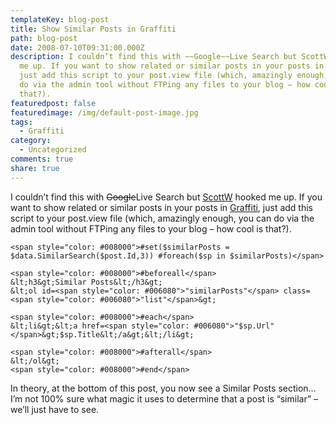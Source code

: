 ```yaml
---
templateKey: blog-post
title: Show Similar Posts in Graffiti
path: blog-post
date: 2008-07-10T09:31:00.000Z
description: I couldn’t find this with ~~Google~~Live Search but ScottW hooked
  me up. If you want to show related or similar posts in your posts in Graffiti,
  just add this script to your post.view file (which, amazingly enough, you can
  do via the admin tool without FTPing any files to your blog – how cool is
  that?).
featuredpost: false
featuredimage: /img/default-post-image.jpg
tags:
  - Graffiti
category:
  - Uncategorized
comments: true
share: true
---
```

I couldn’t find this with ~~Google~~Live Search but [ScottW](http://simpable.com/) hooked me up. If you want to show related or similar posts in your posts in [Graffiti](http://graffiticms.com/), just add this script to your post.view file (which, amazingly enough, you can do via the admin tool without FTPing any files to your blog – how cool is that?).

```
<span style="color: #008000">#set($similarPosts = $data.SimilarSearch($post.Id,3)) #foreach($sp in $similarPosts)</span>
 
<span style="color: #008000">#beforeall</span>
&lt;h3&gt;Similar Posts&lt;/h3&gt;
&lt;ol id=<span style="color: #006080">"similarPosts"</span> class=<span style="color: #006080">"list"</span>&gt;
 
<span style="color: #008000">#each</span>
&lt;li&gt;&lt;a href=<span style="color: #006080">"$sp.Url"</span>&gt;$sp.Title&lt;/a&gt;&lt;/li&gt;
 
<span style="color: #008000">#afterall</span>
&lt;/ol&gt;
<span style="color: #008000">#end</span>
```

In theory, at the bottom of this post, you now see a Similar Posts section… I’m not 100% sure what magic it uses to determine that a post is “similar” – we’ll just have to see.